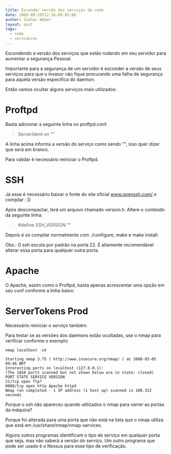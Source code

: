 ```yaml
---
title: Esconder versão dos serviços de rede
date: 2009-09-29T12:16:09-03:00
author: Sidnei Weber
layout: post
tags:
  - rede
  - servidores
---
```

Escondendo a versão dos serviços que estão rodando em seu servidor para aumentar a segurança Pessoal.

Importante para a segurança de um servidor é esconder a versão de seus serviços para que o invasor não fique procurando uma falha de segurança para aquela versão específica do daemon.

Então vamos ocultar alguns serviços mais utilizados:

**Proftpd**  
=======  
Basta adicionar a seguinte linha no proftpd.conf:

> ServerIdent on ""

A linha acima informa a versão do serviço como sendo "", isso quer dizer que será em branco.

Para validar é necessário reiniciar o Proftpd.

**SSH**  
===  
Já esse é necessário baixar o fonte do site oficial www.openssh.com/ e compilar : D

Após descompactar, terá um arquivo chamado version.h. Altere o conteúdo da seguinte linha:

> #define SSH_VERSION ""

Depois é só compilar normalmente com ./configure, make e make install.

Obs.: O ssh escuta por padrão na porta 22. É altamente recomendável alterar essa porta para qualquer outra porta.

**Apache**  
======  
O Apache, assim como o Proftpd, basta apenas acrescentar uma opção em seu conf conforme a linha baixo:

ServerTokens Prod  
=================

Necessário reiniciar o serviço também.

Para testar se as versões dos daemons estão ocultadas, use o nmap para verificar conforme o exemplo:

```shell
nmap localhost -sV

Starting nmap 3.75 ( http://www.insecure.org/nmap/ ) at 2008-03-05 09:46 BRT  
Interesting ports on localhost (127.0.0.1):  
(The 1658 ports scanned but not shown below are in state: closed)  
PORT STATE SERVICE VERSION  
21/tcp open ftp?  
8080/tcp open http Apache httpd  
Nmap run completed - 1 IP address (1 host up) scanned in 100.332 seconds
```

Porque o ssh não apareceu quando utilizados o nmap para varrer as portas da máquina?

Porque foi alterada para uma porta que não está na lista que o nmap utiliza que está em /usr/share/nmap/nmap-services.

Alguns outros programas identificam o tipo de serviço em qualquer porta que seja, mas não saberá a versão do serviço. Um outro programa que pode ser usado é o Nessus para esse tipo de verificação.